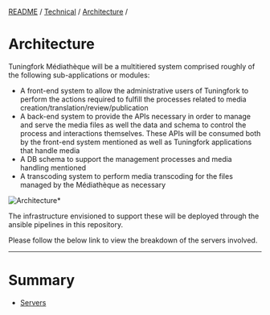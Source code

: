 [README](/) / [Technical](0e9eb851-aec6-11e7-9592-978508c84318.md) / [Architecture](d6d68f40-aec7-11e7-894f-6b718994da22.md) /

# Architecture

Tuningfork Médiathèque will be a multitiered system comprised roughly of the following sub-applications or modules:

* A front-end system to allow the administrative users of Tuningfork to perform the actions required to fulfill the processes related to media creation/translation/review/publication
* A back-end system to provide the APIs necessary in order to manage and serve the media files as well the data and schema to control the process and interactions themselves. These APIs will be consumed both by the front-end system mentioned as well as Tuningfork applications that handle media
* A DB schema to support the management processes and media handling mentioned
* A transcoding system to perform media transcoding for the files managed by the Médiathèque as necessary

![Architecture*](./Architecture.png)

The infrastructure envisioned to support these will be deployed through the ansible pipelines in this repository.

Please follow the below link to view the breakdown of the servers involved.

---

# Summary

* [Servers](d6d68f41-aec7-11e7-894f-6b718994da22.md)

